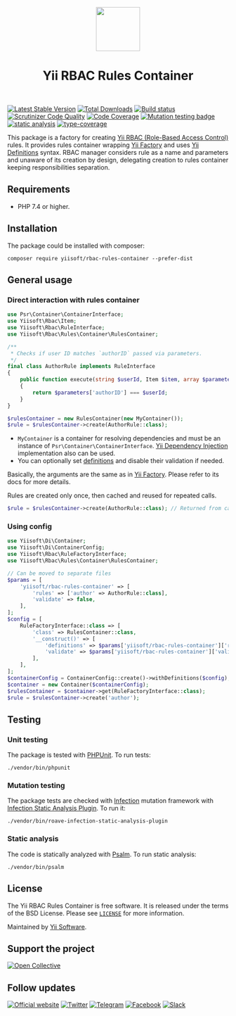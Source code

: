 <p align="center">
    <a href="https://github.com/yiisoft" target="_blank">
        <img src="https://yiisoft.github.io/docs/images/yii_logo.svg" height="100px">
    </a>
    <h1 align="center">Yii RBAC Rules Container</h1>
    <br>
</p>

[![Latest Stable Version](https://poser.pugx.org/yiisoft/rbac-rules-container/v/stable.png)](https://packagist.org/packages/yiisoft/rbac-rules-container)
[![Total Downloads](https://poser.pugx.org/yiisoft/rbac-rules-container/downloads.png)](https://packagist.org/packages/yiisoft/rbac-rules-container)
[![Build status](https://github.com/yiisoft/rbac-rules-container/workflows/build/badge.svg)](https://github.com/yiisoft/rbac-rules-container/actions?query=workflow%3Abuild)
[![Scrutinizer Code Quality](https://scrutinizer-ci.com/g/yiisoft/rbac-rules-container/badges/quality-score.png?b=master)](https://scrutinizer-ci.com/g/yiisoft/rbac-rules-container/?branch=master)
[![Code Coverage](https://scrutinizer-ci.com/g/yiisoft/rbac-rules-container/badges/coverage.png?b=master)](https://scrutinizer-ci.com/g/yiisoft/rbac-rules-container/?branch=master)
[![Mutation testing badge](https://img.shields.io/endpoint?style=flat&url=https%3A%2F%2Fbadge-api.stryker-mutator.io%2Fgithub.com%2Fyiisoft%2Frbac-rules-container%2Fmaster)](https://dashboard.stryker-mutator.io/reports/github.com/yiisoft/rbac-rules-container/master)
[![static analysis](https://github.com/yiisoft/rbac-rules-container/workflows/static%20analysis/badge.svg)](https://github.com/yiisoft/rbac-rules-container/actions?query=workflow%3A%22static+analysis%22)
[![type-coverage](https://shepherd.dev/github/yiisoft/rbac-rules-container/coverage.svg)](https://shepherd.dev/github/yiisoft/rbac-rules-container)

This package is a factory for creating [Yii RBAC (Role-Based Access Control)](https://github.com/yiisoft/rbac) rules. It 
provides rules container wrapping [Yii Factory](https://github.com/yiisoft/factory) and uses 
[Yii Definitions](https://github.com/yiisoft/definitions) syntax. RBAC manager considers rule as a name and parameters
and unaware of its creation by design, delegating creation to rules container keeping responsibilities separation.

## Requirements

- PHP 7.4 or higher.

## Installation

The package could be installed with composer:

```shell
composer require yiisoft/rbac-rules-container --prefer-dist
```

## General usage

### Direct interaction with rules container

```php
use Psr\Container\ContainerInterface;
use Yiisoft\Rbac\Item;
use Yiisoft\Rbac\RuleInterface;
use Yiisoft\Rbac\Rules\Container\RulesContainer;

/**
 * Checks if user ID matches `authorID` passed via parameters.
 */
final class AuthorRule implements RuleInterface
{
    public function execute(string $userId, Item $item, array $parameters = []): bool
    {
        return $parameters['authorID'] === $userId;
    }
}

$rulesContainer = new RulesContainer(new MyContainer());
$rule = $rulesContainer->create(AuthorRule::class);
```

- `MyContainer` is a container for resolving dependencies and  must be an instance of 
`Psr\Container\ContainerInterface`.  [Yii Dependency Injection](https://github.com/yiisoft/di) implementation also can 
be used.
- You can optionally set [definitions](https://github.com/yiisoft/definitions) and disable their validation if needed.

Basically, the arguments are the same as in [Yii Factory](https://github.com/yiisoft/factory). Please refer to its docs 
for more details.

Rules are created only once, then cached and reused for repeated calls.

```php
$rule = $rulesContainer->create(AuthorRule::class); // Returned from cache
````

### Using config

```php
use Yiisoft\Di\Container;
use Yiisoft\Di\ContainerConfig;
use Yiisoft\Rbac\RuleFactoryInterface;
use Yiisoft\Rbac\Rules\Container\RulesContainer;

// Can be moved to separate files
$params = [
    'yiisoft/rbac-rules-container' => [
        'rules' => ['author' => AuthorRule::class],
        'validate' => false,
    ],
];
$config = [
    RuleFactoryInterface::class => [
        'class' => RulesContainer::class,
        '__construct()' => [
            'definitions' => $params['yiisoft/rbac-rules-container']['rules'],
            'validate' => $params['yiisoft/rbac-rules-container']['validate'],
        ],
    ],
];          
$containerConfig = ContainerConfig::create()->withDefinitions($config); 
$container = new Container($containerConfig);
$rulesContainer = $container->get(RuleFactoryInterface::class);        
$rule = $rulesContainer->create('author');
```

## Testing

### Unit testing

The package is tested with [PHPUnit](https://phpunit.de/). To run tests:

```shell
./vendor/bin/phpunit
```

### Mutation testing

The package tests are checked with [Infection](https://infection.github.io/) mutation framework with
[Infection Static Analysis Plugin](https://github.com/Roave/infection-static-analysis-plugin). To run it:

```shell
./vendor/bin/roave-infection-static-analysis-plugin
```

### Static analysis

The code is statically analyzed with [Psalm](https://psalm.dev/). To run static analysis:

```shell
./vendor/bin/psalm
```

## License

The Yii RBAC Rules Container is free software. It is released under the terms of the BSD License.
Please see [`LICENSE`](./LICENSE.md) for more information.

Maintained by [Yii Software](https://www.yiiframework.com/).

## Support the project

[![Open Collective](https://img.shields.io/badge/Open%20Collective-sponsor-7eadf1?logo=open%20collective&logoColor=7eadf1&labelColor=555555)](https://opencollective.com/yiisoft)

## Follow updates

[![Official website](https://img.shields.io/badge/Powered_by-Yii_Framework-green.svg?style=flat)](https://www.yiiframework.com/)
[![Twitter](https://img.shields.io/badge/twitter-follow-1DA1F2?logo=twitter&logoColor=1DA1F2&labelColor=555555?style=flat)](https://twitter.com/yiiframework)
[![Telegram](https://img.shields.io/badge/telegram-join-1DA1F2?style=flat&logo=telegram)](https://t.me/yii3en)
[![Facebook](https://img.shields.io/badge/facebook-join-1DA1F2?style=flat&logo=facebook&logoColor=ffffff)](https://www.facebook.com/groups/yiitalk)
[![Slack](https://img.shields.io/badge/slack-join-1DA1F2?style=flat&logo=slack)](https://yiiframework.com/go/slack)
